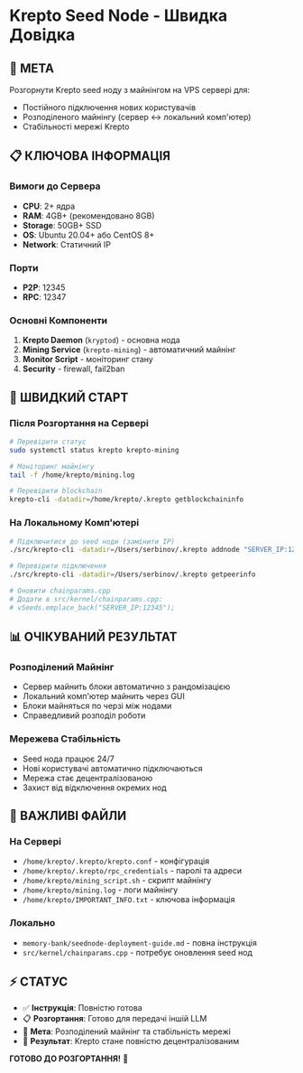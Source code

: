 # Krepto Seed Node - Швидка Довідка

## 🎯 МЕТА
Розгорнути Krepto seed ноду з майнінгом на VPS сервері для:
- Постійного підключення нових користувачів
- Розподіленого майнінгу (сервер ↔ локальний комп'ютер)
- Стабільності мережі Krepto

## 📋 КЛЮЧОВА ІНФОРМАЦІЯ

### Вимоги до Сервера
- **CPU**: 2+ ядра
- **RAM**: 4GB+ (рекомендовано 8GB)
- **Storage**: 50GB+ SSD
- **OS**: Ubuntu 20.04+ або CentOS 8+
- **Network**: Статичний IP

### Порти
- **P2P**: 12345
- **RPC**: 12347

### Основні Компоненти
1. **Krepto Daemon** (`kryptod`) - основна нода
2. **Mining Service** (`krepto-mining`) - автоматичний майнінг
3. **Monitor Script** - моніторинг стану
4. **Security** - firewall, fail2ban

## 🚀 ШВИДКИЙ СТАРТ

### Після Розгортання на Сервері
```bash
# Перевірити статус
sudo systemctl status krepto krepto-mining

# Моніторинг майнінгу
tail -f /home/krepto/mining.log

# Перевірити blockchain
krepto-cli -datadir=/home/krepto/.krepto getblockchaininfo
```

### На Локальному Комп'ютері
```bash
# Підключитися до seed ноди (замінити IP)
./src/krepto-cli -datadir=/Users/serbinov/.krepto addnode "SERVER_IP:12345" "add"

# Перевірити підключення
./src/krepto-cli -datadir=/Users/serbinov/.krepto getpeerinfo

# Оновити chainparams.cpp
# Додати в src/kernel/chainparams.cpp:
# vSeeds.emplace_back("SERVER_IP:12345");
```

## 📊 ОЧІКУВАНИЙ РЕЗУЛЬТАТ

### Розподілений Майнінг
- Сервер майнить блоки автоматично з рандомізацією
- Локальний комп'ютер майнить через GUI
- Блоки майняться по черзі між нодами
- Справедливий розподіл роботи

### Мережева Стабільність
- Seed нода працює 24/7
- Нові користувачі автоматично підключаються
- Мережа стає децентралізованою
- Захист від відключення окремих нод

## 📁 ВАЖЛИВІ ФАЙЛИ

### На Сервері
- `/home/krepto/.krepto/krepto.conf` - конфігурація
- `/home/krepto/.krepto/rpc_credentials` - паролі та адреси
- `/home/krepto/mining_script.sh` - скрипт майнінгу
- `/home/krepto/mining.log` - логи майнінгу
- `/home/krepto/IMPORTANT_INFO.txt` - ключова інформація

### Локально
- `memory-bank/seednode-deployment-guide.md` - повна інструкція
- `src/kernel/chainparams.cpp` - потребує оновлення seed нод

## ⚡ СТАТУС
- ✅ **Інструкція**: Повністю готова
- 📋 **Розгортання**: Готово для передачі іншій LLM
- 🎯 **Мета**: Розподілений майнінг та стабільність мережі
- 🚀 **Результат**: Krepto стане повністю децентралізованим

**ГОТОВО ДО РОЗГОРТАННЯ!** 🎉 